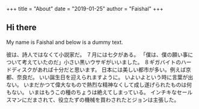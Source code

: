 +++
title = "About"
date = "2019-01-25"
author = "Faishal"
+++

## Hi there

My name is Faishal and below is a dummy text.

彼は、詩人ではなくて小説家だ。 ７月には七夕がある。 「僕は、僕の願い事について考えていたのだ」小さい黒いウサギがいいました。 ８ギガバイトのハードディスクがあれば十分だと思います。 日本には美しい都市が多い。例えば京都、奈良だ。 いい誕生日を迎えられますように。 いよいよという時に言葉が出ない。 いまだかつて偉大なもので熱烈な精神なくして成し遂げられたものは何もない。 いまはもうこの種のちょうは絶えてしまっている。 インチキなセールスマンにだまされて、役立たずの機械を買わされたとジョンは主張した。
